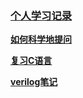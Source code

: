 ### [个人学习记录](https://docs.qq.com/sheet/DSW1YcE1aaHhGaUVZ?tab=BB08J2)

[**如何科学地提问**](./预学习/如何科学地提问/阅读后感.md)

[**复习C语言**](./预学习/复习C语言/ex0-18/README.md)

[**verilog笔记**](./预学习/verilog.md)